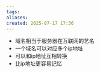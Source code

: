 ```yaml
---
tags: 
aliases: 
created: 2025-07-17 17:36
---
```

- 域名相当于服务器在互联网的艺名
- 一个域名可以对应多个ip地址
- 可以和ip地址互相转换
- 比ip地址更容易记忆